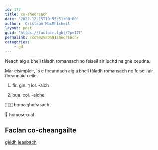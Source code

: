 ```yaml
---
id: 177
title: co-sheòrsach
date: '2022-12-15T10:55:51+00:00'
author: 'Crìstean MacMhìcheil'
layout: post
guid: 'https://faclair.lgbt/?p=177'
permalink: /co%e2%80%91sheorsach/
categories:
    - gd
---
```


Neach aig a bheil tàladh romansach no feiseil air luchd na gnè ceudna.

Mar eisimpleir, 's e fireannach aig a bheil tàladh romansach no feiseil air fireannaich eile.

1. fir. gin. ⁊ iol. -aich

2. bua. coi. -aiche

&#x1f1ee;&#x1f1ea; homaighnéasach

&#x1f3f4;&#xe0067;&#xe0062;&#xe0065;&#xe006e;&#xe0067;&#xe007f; homosexual


## Faclan co-cheangailte

[gèidh](https://faclair.lgbt/geidh/)
[leasbach](https://faclair.lgbt/leasbach/)
